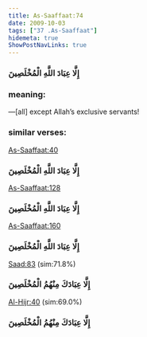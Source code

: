 ```yaml
---
title: As-Saaffaat:74
date: 2009-10-03
tags: ["37 .As-Saaffaat"]
hidemeta: true 
ShowPostNavLinks: true 
---
```

### إِلَّا عِبَادَ اللَّهِ الْمُخْلَصِينَ
### meaning: 
—[all] except Allah’s exclusive servants!
### similar verses: 

[As-Saaffaat:40](/37/40)

### إِلَّا عِبَادَ اللَّهِ الْمُخْلَصِينَ

[As-Saaffaat:128](/37/128)

### إِلَّا عِبَادَ اللَّهِ الْمُخْلَصِينَ

[As-Saaffaat:160](/37/160)

### إِلَّا عِبَادَ اللَّهِ الْمُخْلَصِينَ

[Saad:83](/38/83) (sim:71.8%)

### إِلَّا عِبَادَكَ مِنْهُمُ الْمُخْلَصِينَ

[Al-Hijr:40](/15/40) (sim:69.0%)

### إِلَّا عِبَادَكَ مِنْهُمُ الْمُخْلَصِينَ
